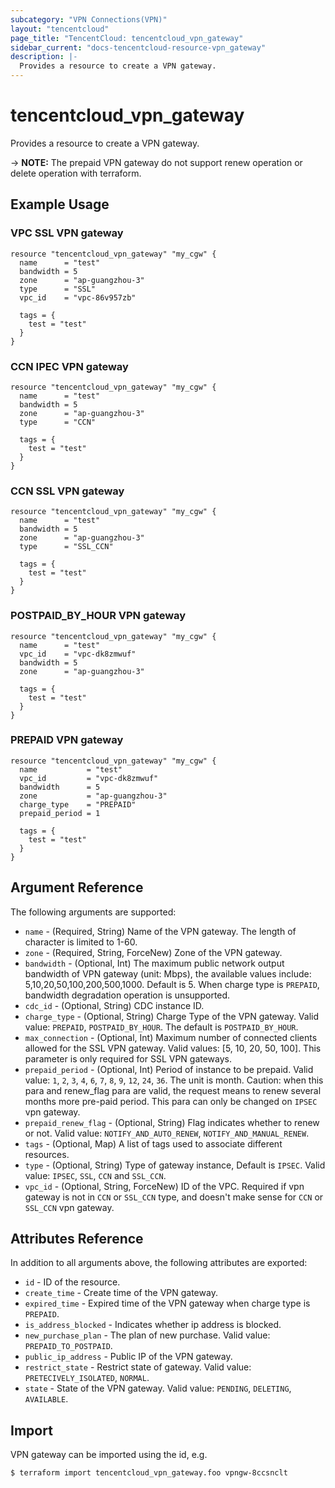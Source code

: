 ```yaml
---
subcategory: "VPN Connections(VPN)"
layout: "tencentcloud"
page_title: "TencentCloud: tencentcloud_vpn_gateway"
sidebar_current: "docs-tencentcloud-resource-vpn_gateway"
description: |-
  Provides a resource to create a VPN gateway.
---
```


# tencentcloud_vpn_gateway

Provides a resource to create a VPN gateway.

-> **NOTE:** The prepaid VPN gateway do not support renew operation or delete operation with terraform.

## Example Usage

### VPC SSL VPN gateway

```hcl
resource "tencentcloud_vpn_gateway" "my_cgw" {
  name      = "test"
  bandwidth = 5
  zone      = "ap-guangzhou-3"
  type      = "SSL"
  vpc_id    = "vpc-86v957zb"

  tags = {
    test = "test"
  }
}
```

### CCN IPEC VPN gateway

```hcl
resource "tencentcloud_vpn_gateway" "my_cgw" {
  name      = "test"
  bandwidth = 5
  zone      = "ap-guangzhou-3"
  type      = "CCN"

  tags = {
    test = "test"
  }
}
```

### CCN SSL VPN gateway

```hcl
resource "tencentcloud_vpn_gateway" "my_cgw" {
  name      = "test"
  bandwidth = 5
  zone      = "ap-guangzhou-3"
  type      = "SSL_CCN"

  tags = {
    test = "test"
  }
}
```

### POSTPAID_BY_HOUR VPN gateway

```hcl
resource "tencentcloud_vpn_gateway" "my_cgw" {
  name      = "test"
  vpc_id    = "vpc-dk8zmwuf"
  bandwidth = 5
  zone      = "ap-guangzhou-3"

  tags = {
    test = "test"
  }
}
```

### PREPAID VPN gateway

```hcl
resource "tencentcloud_vpn_gateway" "my_cgw" {
  name           = "test"
  vpc_id         = "vpc-dk8zmwuf"
  bandwidth      = 5
  zone           = "ap-guangzhou-3"
  charge_type    = "PREPAID"
  prepaid_period = 1

  tags = {
    test = "test"
  }
}
```

## Argument Reference

The following arguments are supported:

* `name` - (Required, String) Name of the VPN gateway. The length of character is limited to 1-60.
* `zone` - (Required, String, ForceNew) Zone of the VPN gateway.
* `bandwidth` - (Optional, Int) The maximum public network output bandwidth of VPN gateway (unit: Mbps), the available values include: 5,10,20,50,100,200,500,1000. Default is 5. When charge type is `PREPAID`, bandwidth degradation operation is unsupported.
* `cdc_id` - (Optional, String) CDC instance ID.
* `charge_type` - (Optional, String) Charge Type of the VPN gateway. Valid value: `PREPAID`, `POSTPAID_BY_HOUR`. The default is `POSTPAID_BY_HOUR`.
* `max_connection` - (Optional, Int) Maximum number of connected clients allowed for the SSL VPN gateway. Valid values: [5, 10, 20, 50, 100]. This parameter is only required for SSL VPN gateways.
* `prepaid_period` - (Optional, Int) Period of instance to be prepaid. Valid value: `1`, `2`, `3`, `4`, `6`, `7`, `8`, `9`, `12`, `24`, `36`. The unit is month. Caution: when this para and renew_flag para are valid, the request means to renew several months more pre-paid period. This para can only be changed on `IPSEC` vpn gateway.
* `prepaid_renew_flag` - (Optional, String) Flag indicates whether to renew or not. Valid value: `NOTIFY_AND_AUTO_RENEW`, `NOTIFY_AND_MANUAL_RENEW`.
* `tags` - (Optional, Map) A list of tags used to associate different resources.
* `type` - (Optional, String) Type of gateway instance, Default is `IPSEC`. Valid value: `IPSEC`, `SSL`, `CCN` and `SSL_CCN`.
* `vpc_id` - (Optional, String, ForceNew) ID of the VPC. Required if vpn gateway is not in `CCN` or `SSL_CCN` type, and doesn't make sense for `CCN` or `SSL_CCN` vpn gateway.

## Attributes Reference

In addition to all arguments above, the following attributes are exported:

* `id` - ID of the resource.
* `create_time` - Create time of the VPN gateway.
* `expired_time` - Expired time of the VPN gateway when charge type is `PREPAID`.
* `is_address_blocked` - Indicates whether ip address is blocked.
* `new_purchase_plan` - The plan of new purchase. Valid value: `PREPAID_TO_POSTPAID`.
* `public_ip_address` - Public IP of the VPN gateway.
* `restrict_state` - Restrict state of gateway. Valid value: `PRETECIVELY_ISOLATED`, `NORMAL`.
* `state` - State of the VPN gateway. Valid value: `PENDING`, `DELETING`, `AVAILABLE`.


## Import

VPN gateway can be imported using the id, e.g.

```
$ terraform import tencentcloud_vpn_gateway.foo vpngw-8ccsnclt
```


